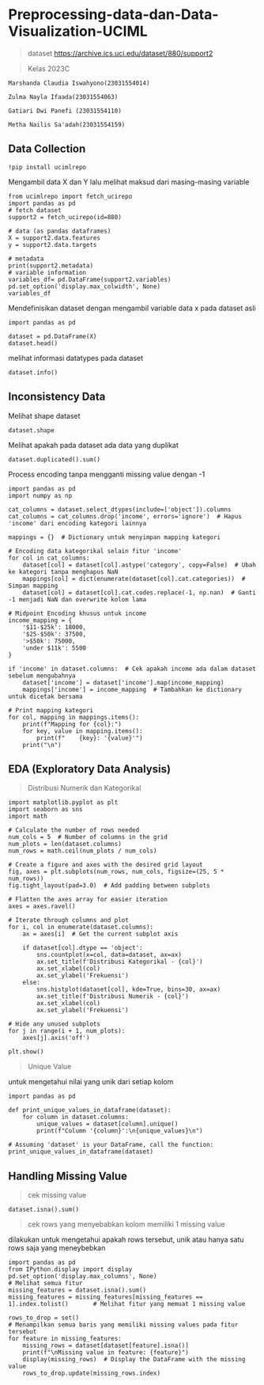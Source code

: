 # Preprocessing-data-dan-Data-Visualization-UCIML
> dataset
https://archive.ics.uci.edu/dataset/880/support2 

> Kelas 2023C  

```
Marshanda Claudia Iswahyono(23031554014)

Zulma Nayla Ifaada(23031554063) 

Gatiari Dwi Panefi (23031554110)

Metha Nailis Sa'adah(23031554159)
```

## Data Collection 
```
!pip install ucimlrepo
```

Mengambil data X dan Y lalu melihat maksud dari masing-masing variable
```
from ucimlrepo import fetch_ucirepo
import pandas as pd
# fetch dataset
support2 = fetch_ucirepo(id=880)

# data (as pandas dataframes)
X = support2.data.features
y = support2.data.targets

# metadata
print(support2.metadata)
# variable information
variables_df= pd.DataFrame(support2.variables)
pd.set_option('display.max_colwidth', None)
variables_df
```
Mendefinisikan dataset dengan mengambil variable data x pada dataset asli

```
import pandas as pd

dataset = pd.DataFrame(X)
dataset.head()
```
melihat informasi datatypes pada dataset
```
dataset.info()
```
## Inconsistency Data

Melihat shape dataset 
```
dataset.shape
```
Melihat apakah pada dataset ada data yang duplikat
```
dataset.duplicated().sum()
```
Process encoding tanpa mengganti missing value dengan -1
```
import pandas as pd
import numpy as np

cat_columns = dataset.select_dtypes(include=['object']).columns
cat_columns = cat_columns.drop('income', errors='ignore')  # Hapus 'income' dari encoding kategori lainnya

mappings = {}  # Dictionary untuk menyimpan mapping kategori

# Encoding data kategorikal selain fitur 'income'
for col in cat_columns:
    dataset[col] = dataset[col].astype('category', copy=False)  # Ubah ke kategori tanpa menghapus NaN
    mappings[col] = dict(enumerate(dataset[col].cat.categories))  # Simpan mapping
    dataset[col] = dataset[col].cat.codes.replace(-1, np.nan)  # Ganti -1 menjadi NaN dan overwrite kolom lama

# Midpoint Encoding khusus untuk income
income_mapping = {
    '$11-$25k': 18000,
    '$25-$50k': 37500,
    '>$50k': 75000,
    'under $11k': 5500
}

if 'income' in dataset.columns:  # Cek apakah income ada dalam dataset sebelum mengubahnya
    dataset['income'] = dataset['income'].map(income_mapping)
    mappings['income'] = income_mapping  # Tambahkan ke dictionary untuk dicetak bersama

# Print mapping kategori
for col, mapping in mappings.items():
    print(f"Mapping for {col}:")
    for key, value in mapping.items():
        print(f"    {key}: '{value}'")
    print("\n")

```
## EDA (Exploratory Data Analysis)
> Distribusi Numerik dan Kategorikal


```
import matplotlib.pyplot as plt
import seaborn as sns
import math

# Calculate the number of rows needed
num_cols = 5  # Number of columns in the grid
num_plots = len(dataset.columns)
num_rows = math.ceil(num_plots / num_cols)

# Create a figure and axes with the desired grid layout
fig, axes = plt.subplots(num_rows, num_cols, figsize=(25, 5 * num_rows))
fig.tight_layout(pad=3.0)  # Add padding between subplots

# Flatten the axes array for easier iteration
axes = axes.ravel()

# Iterate through columns and plot
for i, col in enumerate(dataset.columns):
    ax = axes[i]  # Get the current subplot axis

    if dataset[col].dtype == 'object':
        sns.countplot(x=col, data=dataset, ax=ax)
        ax.set_title(f'Distribusi Kategorikal - {col}')
        ax.set_xlabel(col)
        ax.set_ylabel('Frekuensi')
    else:
        sns.histplot(dataset[col], kde=True, bins=30, ax=ax)
        ax.set_title(f'Distribusi Numerik - {col}')
        ax.set_xlabel(col)
        ax.set_ylabel('Frekuensi')

# Hide any unused subplots
for j in range(i + 1, num_plots):
    axes[j].axis('off')

plt.show()
```

> Unique Value

untuk mengetahui nilai yang unik dari setiap kolom 
```
import pandas as pd

def print_unique_values_in_dataframe(dataset):
    for column in dataset.columns:
        unique_values = dataset[column].unique()
        print(f"Column '{column}':\n{unique_values}\n")

# Assuming 'dataset' is your DataFrame, call the function:
print_unique_values_in_dataframe(dataset)

```
## Handling Missing Value
> cek missing value

```
dataset.isna().sum()
```
> cek rows yang menyebabkan kolom memiliki 1 missing value   

dilakukan untuk mengetahui apakah rows tersebut, unik atau hanya satu rows saja yang meneybebkan  

```
import pandas as pd
from IPython.display import display
pd.set_option('display.max_columns', None)                                      # Melihat semua fitur
missing_features = dataset.isna().sum()
missing_features = missing_features[missing_features == 1].index.tolist()       # Melihat fitur yang memuat 1 missing value

rows_to_drop = set()
# Menampilkan semua baris yang memiliki missing values pada fitur tersebut
for feature in missing_features:
    missing_rows = dataset[dataset[feature].isna()]
    print(f"\nMissing value in feature: {feature}")
    display(missing_rows)  # Display the DataFrame with the missing value
    rows_to_drop.update(missing_rows.index) 
```


```

```

```

```
